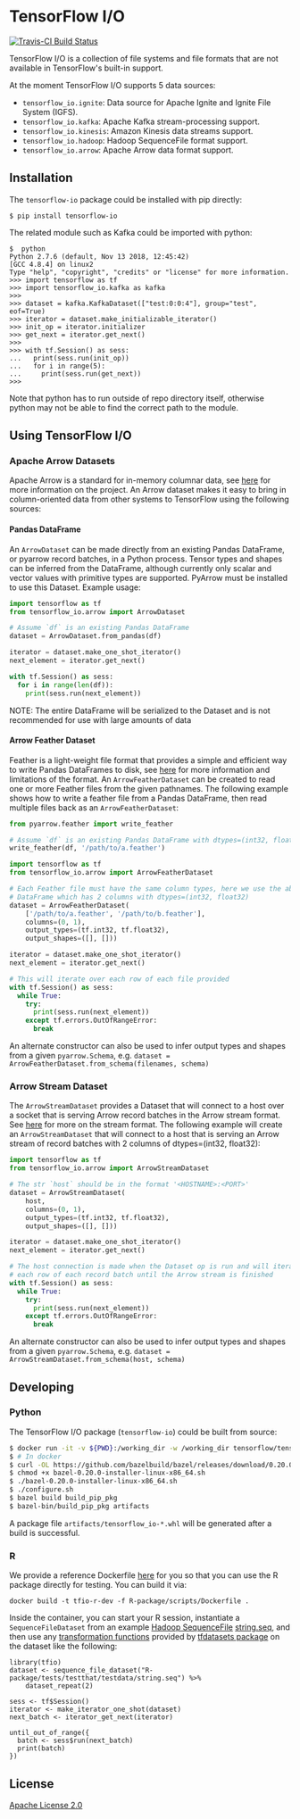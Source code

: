 # TensorFlow I/O

[![Travis-CI Build Status](https://travis-ci.org/tensorflow/io.svg?branch=master)](https://travis-ci.org/tensorflow/io) 

TensorFlow I/O is a collection of file systems and file formats that are not
available in TensorFlow's built-in support.

At the moment TensorFlow I/O supports 5 data sources:
- `tensorflow_io.ignite`: Data source for Apache Ignite and Ignite File System (IGFS).
- `tensorflow_io.kafka`: Apache Kafka stream-processing support.
- `tensorflow_io.kinesis`: Amazon Kinesis data streams support.
- `tensorflow_io.hadoop`: Hadoop SequenceFile format support.
- `tensorflow_io.arrow`: Apache Arrow data format support.

## Installation

The `tensorflow-io` package could be installed with pip directly:
```
$ pip install tensorflow-io
```

The related module such as Kafka could be imported with python:
```
$  python
Python 2.7.6 (default, Nov 13 2018, 12:45:42)
[GCC 4.8.4] on linux2
Type "help", "copyright", "credits" or "license" for more information.
>>> import tensorflow as tf
>>> import tensorflow_io.kafka as kafka
>>>
>>> dataset = kafka.KafkaDataset(["test:0:0:4"], group="test", eof=True)
>>> iterator = dataset.make_initializable_iterator()
>>> init_op = iterator.initializer
>>> get_next = iterator.get_next()
>>>
>>> with tf.Session() as sess:
...   print(sess.run(init_op))
...   for i in range(5):
...     print(sess.run(get_next))
>>>
```

Note that python has to run outside of repo directory itself, otherwise python may not
be able to find the correct path to the module.

## Using TensorFlow I/O

### Apache Arrow Datasets

Apache Arrow is a standard for in-memory columnar data, see [here](https://arrow.apache.org)
for more information on the project. An Arrow dataset makes it easy to bring in
column-oriented data from other systems to TensorFlow using the following
sources:

#### Pandas DataFrame

An `ArrowDataset` can be made directly from an existing Pandas DataFrame, or
pyarrow record batches, in a Python process. Tensor types and shapes can be
inferred from the DataFrame, although currently only scalar and vector values
with primitive types are supported. PyArrow must be installed to use this
Dataset. Example usage:

```python
import tensorflow as tf
from tensorflow_io.arrow import ArrowDataset

# Assume `df` is an existing Pandas DataFrame
dataset = ArrowDataset.from_pandas(df)

iterator = dataset.make_one_shot_iterator()
next_element = iterator.get_next()

with tf.Session() as sess:
  for i in range(len(df)):
    print(sess.run(next_element))
```

NOTE: The entire DataFrame will be serialized to the Dataset and is not
recommended for use with large amounts of data

#### Arrow Feather Dataset

Feather is a light-weight file format that provides a simple and efficient way
to write Pandas DataFrames to disk, see [here](https://arrow.apache.org/docs/python/ipc.html#feather-format)
for more information and limitations of the format. An `ArrowFeatherDataset`
can be created to read one or more Feather files from the given pathnames. The
following example shows how to write a feather file from a Pandas DataFrame,
then read multiple files back as an `ArrowFeatherDataset`:

```python
from pyarrow.feather import write_feather

# Assume `df` is an existing Pandas DataFrame with dtypes=(int32, float32)
write_feather(df, '/path/to/a.feather')
```

```python
import tensorflow as tf
from tensorflow_io.arrow import ArrowFeatherDataset

# Each Feather file must have the same column types, here we use the above
# DataFrame which has 2 columns with dtypes=(int32, float32)
dataset = ArrowFeatherDataset(
    ['/path/to/a.feather', '/path/to/b.feather'],
    columns=(0, 1),
    output_types=(tf.int32, tf.float32),
    output_shapes=([], []))

iterator = dataset.make_one_shot_iterator()
next_element = iterator.get_next()

# This will iterate over each row of each file provided
with tf.Session() as sess:
  while True:
    try:
      print(sess.run(next_element))
    except tf.errors.OutOfRangeError:
      break
```

An alternate constructor can also be used to infer output types and shapes from
a given `pyarrow.Schema`, e.g. `dataset = ArrowFeatherDataset.from_schema(filenames, schema)`

### Arrow Stream Dataset

The `ArrowStreamDataset` provides a Dataset that will connect to a host over
a socket that is serving Arrow record batches in the Arrow stream format. See
[here](https://arrow.apache.org/docs/python/ipc.html#writing-and-reading-streams)
for more on the stream format. The following example will create an
`ArrowStreamDataset` that will connect to a host that is serving an Arrow
stream of record batches with 2 columns of dtypes=(int32, float32):

```python
import tensorflow as tf
from tensorflow_io.arrow import ArrowStreamDataset

# The str `host` should be in the format '<HOSTNAME>:<PORT>'
dataset = ArrowStreamDataset(
    host,
    columns=(0, 1),
    output_types=(tf.int32, tf.float32),
    output_shapes=([], []))

iterator = dataset.make_one_shot_iterator()
next_element = iterator.get_next()

# The host connection is made when the Dataset op is run and will iterate over
# each row of each record batch until the Arrow stream is finished
with tf.Session() as sess:
  while True:
    try:
      print(sess.run(next_element))
    except tf.errors.OutOfRangeError:
      break
```

An alternate constructor can also be used to infer output types and shapes from
a given `pyarrow.Schema`, e.g. `dataset = ArrowStreamDataset.from_schema(host, schema)`

## Developing

### Python

The TensorFlow I/O package (`tensorflow-io`) could be built from source:
```sh
$ docker run -it -v ${PWD}:/working_dir -w /working_dir tensorflow/tensorflow:custom-op
$ # In docker
$ curl -OL https://github.com/bazelbuild/bazel/releases/download/0.20.0/bazel-0.20.0-installer-linux-x86_64.sh
$ chmod +x bazel-0.20.0-installer-linux-x86_64.sh
$ ./bazel-0.20.0-installer-linux-x86_64.sh
$ ./configure.sh
$ bazel build build_pip_pkg
$ bazel-bin/build_pip_pkg artifacts
```

A package file `artifacts/tensorflow_io-*.whl` will be generated after a build is successful.

### R

We provide a reference Dockerfile [here](R-package/scripts/Dockerfile) for you
so that you can use the R package directly for testing. You can build it via:
```
docker build -t tfio-r-dev -f R-package/scripts/Dockerfile .
```

Inside the container, you can start your R session, instantiate a `SequenceFileDataset`
from an example [Hadoop SequenceFile](https://wiki.apache.org/hadoop/SequenceFile)
[string.seq](R-package/tests/testthat/testdata/string.seq), and then use any [transformation functions](https://tensorflow.rstudio.com/tools/tfdatasets/articles/introduction.html#transformations) provided by [tfdatasets package](https://tensorflow.rstudio.com/tools/tfdatasets/) on the dataset like the following:

```{R}
library(tfio)
dataset <- sequence_file_dataset("R-package/tests/testthat/testdata/string.seq") %>%
    dataset_repeat(2)

sess <- tf$Session()
iterator <- make_iterator_one_shot(dataset)
next_batch <- iterator_get_next(iterator)

until_out_of_range({
  batch <- sess$run(next_batch)
  print(batch)
})
```

## License

[Apache License 2.0](LICENSE)
